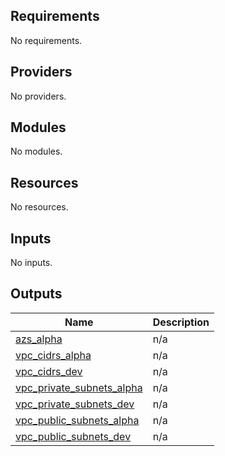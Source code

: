 <!-- START -->
## Requirements

No requirements.

## Providers

No providers.

## Modules

No modules.

## Resources

No resources.

## Inputs

No inputs.

## Outputs

| Name | Description |
|------|-------------|
| <a name="output_azs_alpha"></a> [azs\_alpha](#output\_azs\_alpha) | n/a |
| <a name="output_vpc_cidrs_alpha"></a> [vpc\_cidrs\_alpha](#output\_vpc\_cidrs\_alpha) | n/a |
| <a name="output_vpc_cidrs_dev"></a> [vpc\_cidrs\_dev](#output\_vpc\_cidrs\_dev) | n/a |
| <a name="output_vpc_private_subnets_alpha"></a> [vpc\_private\_subnets\_alpha](#output\_vpc\_private\_subnets\_alpha) | n/a |
| <a name="output_vpc_private_subnets_dev"></a> [vpc\_private\_subnets\_dev](#output\_vpc\_private\_subnets\_dev) | n/a |
| <a name="output_vpc_public_subnets_alpha"></a> [vpc\_public\_subnets\_alpha](#output\_vpc\_public\_subnets\_alpha) | n/a |
| <a name="output_vpc_public_subnets_dev"></a> [vpc\_public\_subnets\_dev](#output\_vpc\_public\_subnets\_dev) | n/a |
<!-- END -->